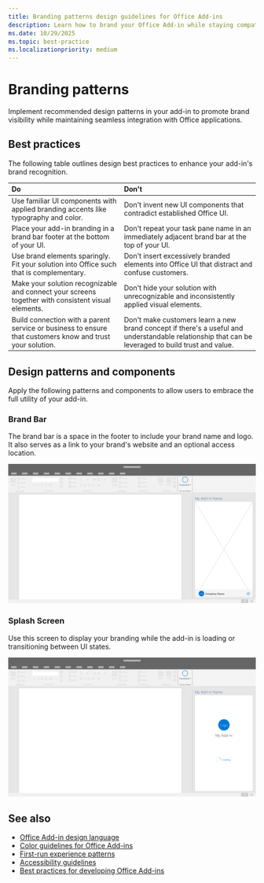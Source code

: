 ```yaml
---
title: Branding patterns design guidelines for Office Add-ins
description: Learn how to brand your Office Add-in while staying compatible with the visual design of Office.
ms.date: 10/29/2025
ms.topic: best-practice
ms.localizationpriority: medium
---
```


# Branding patterns

Implement recommended design patterns in your add-in to promote brand visibility while maintaining seamless integration with Office applications.

## Best practices

The following table outlines design best practices to enhance your add-in's brand recognition.

|Do |Don't|
|:---- |:----|
| Use familiar UI components with applied branding accents like typography and color. | Don't invent new UI components that contradict established Office UI. |
| Place your add-in branding in a brand bar footer at the bottom of your UI. | Don't repeat your task pane name in an immediately adjacent brand bar at the top of your UI. |
| Use brand elements sparingly. Fit your solution into Office such that is complementary. | Don't insert excessively branded elements into Office UI that distract and confuse customers. |
| Make your solution recognizable and connect your screens together with consistent visual elements. | Don't hide your solution with unrecognizable and inconsistently applied visual elements. |
| Build connection with a parent service or business to ensure that customers know and trust your solution. | Don't make customers learn a new brand concept if there's a useful and understandable relationship that can be leveraged to build trust and value. |

## Design patterns and components

Apply the following patterns and components to allow users to embrace the full utility of your add-in.

### Brand Bar

The brand bar is a space in the footer to include your brand name and logo. It also serves as a link to your brand's website and an optional access location.

![Brand bar displayed in an add-in task pane of an Office desktop application.](../images/add-in-brand-bar.png)

### Splash Screen

Use this screen to display your branding while the add-in is loading or transitioning between UI states.

![Brand splash screen displayed in an add-in task pane of an Office desktop application.](../images/add-in-splash-screen.png)

## See also

- [Office Add-in design language](add-in-design-language.md)
- [Color guidelines for Office Add-ins](add-in-color.md)
- [First-run experience patterns](first-run-experience-patterns.md)
- [Accessibility guidelines](accessibility-guidelines.md)
- [Best practices for developing Office Add-ins](../concepts/add-in-development-best-practices.md)